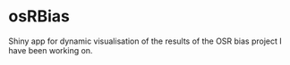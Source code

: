 # osRBias
Shiny app for dynamic visualisation of the results of the OSR bias project I have been working on.
